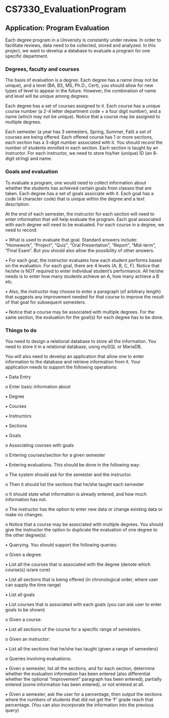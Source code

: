 # CS7330_EvaluationProgram
## Application: Program Evaluation

Each degree program in a University is constantly under review. In order to facilitate reviews, data need 
to be collected, stored and analyzed. In this project, we want to develop a database to evaluate a 
program for one specific department. 

### Degrees, faculty and courses
The basis of evaluation is a degree. Each degree has a name (may not be unique), and a level (BA, BS, 
MS, Ph.D., Cert), you should allow for new types of level to appear in the future. However, the 
combination of name and level will be unique among degrees.

Each degree has a set of courses assigned to it. Each course has a unique course number (a 2-4 letter 
department code + a four digit number), and a name (which may not be unique). Notice that a course 
may be assigned to multiple degrees. 

Each semester (a year has 3 semesters, Spring, Summer, Fall) a set of courses are being offered. Each 
offered course has 1 or more sections, each section has a 3-digit number associated with it. You should 
record the number of students enrolled in each section. 
Each section is taught by an instructor. For each instructor, we need to store his/her (unique) ID (an 8-
digit string) and name. 

### Goals and evaluation
To evaluate a program, one would need to collect information about whether the students has achieved 
certain goals from classes that are taken. Each degree has a set of goals associate with it. Each goal has a 
code (4 character code) that is unique within the degree and a text description.

At the end of each semester, the instructor for each section will need to enter information that will help 
evaluate the program. Each goal associated with each degree will need to be evaluated. For each course 
in a degree, we need to record: 

• What is used to evaluate that goal. Standard answers include: “Homework”, “Project”, “Quiz”, 
“Oral Presentation”, “Report”, “Mid-term”, “Final Exam”. But you should also allow the 
possibility of other answers.

• For each goal, the instructor evaluates how each student performs based on the evaluation. For 
each goal, there are 4 levels (A, B, C, F). Notice that he/she is NOT required to enter individual 
student’s performance. All he/she needs is to enter how many students achieve an A, how many 
achieve a B etc.

• Also, the instructor may choose to enter a paragraph (of arbitrary length) that suggests any 
improvement needed for that course to improve the result of that goal for subsequent 
semesters.

• Notice that a course may be associated with multiple degrees. For the same section, the 
evaluation for the goal(s) for each degree has to be done. 

### Things to do
You need to design a relational database to store all the information. You need to store it in a relational 
database, using mySQL or MariaDB. 

You will also need to develop an application that allow one to enter information to the database and 
retrieve information from it. Your application needs to support the following operations:

• Data Entry

o Enter basic information about

  ▪ Degree
  
  ▪ Courses
  
  ▪ Instructors
  
  ▪ Sections
  
  ▪ Goals
  
o Associating courses with goals

o Entering courses/section for a given semester

• Entering evaluations. This should be done in the following way:

o The system should ask for the semester and the instructor.

o Then it should list the sections that he/she taught each semester

o It should state what information is already entered, and how much information has not. 

o The instructor has the option to enter new data or change existing data or make no 
changes. 

o Notice that a course may be associated with multiple degrees. You should give the 
instructor the option to duplicate the evaluation of one degree to the other degree(s). 

• Querying. You should support the following queries:

o Given a degree.

▪ List all the courses that is associated with the degree (denote which course(s) 
is/are core)

▪ List all sections that is being offered (in chronological order, where user can 
supply the time range)

▪ List all goals

▪ List courses that is associated with each goals (you can ask user to enter goals to 
be shown)

o Given a course: 

▪ List all sections of the course for a specific range of semesters.

o Given an instructor:

▪ List all the sections that he/she has taught (given a range of semesters)

o Queries involving evaluations:

▪ Given a semester, list all the sections, and for each section, determine whether 
the evaluation information has been entered (also differential whether the 
optional “improvement” paragraph has been entered), partially entered (some 
information has been entered), or not entered at all. 

▪ Given a semester, ask the user for a percentage, then output the sections where 
the numbers of students that did not get the ‘F’ grade reach that percentage. 
(You can also incorporate the information into the previous query)

